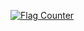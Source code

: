 <a href="https://info.flagcounter.com/Ihcr"><img src="https://s11.flagcounter.com/count2/Ihcr/bg_FFFFFF/txt_000000/border_CCCCCC/columns_2/maxflags_10/viewers_0/labels_1/pageviews_1/flags_0/percent_0/" alt="Flag Counter" border="0"></a>

